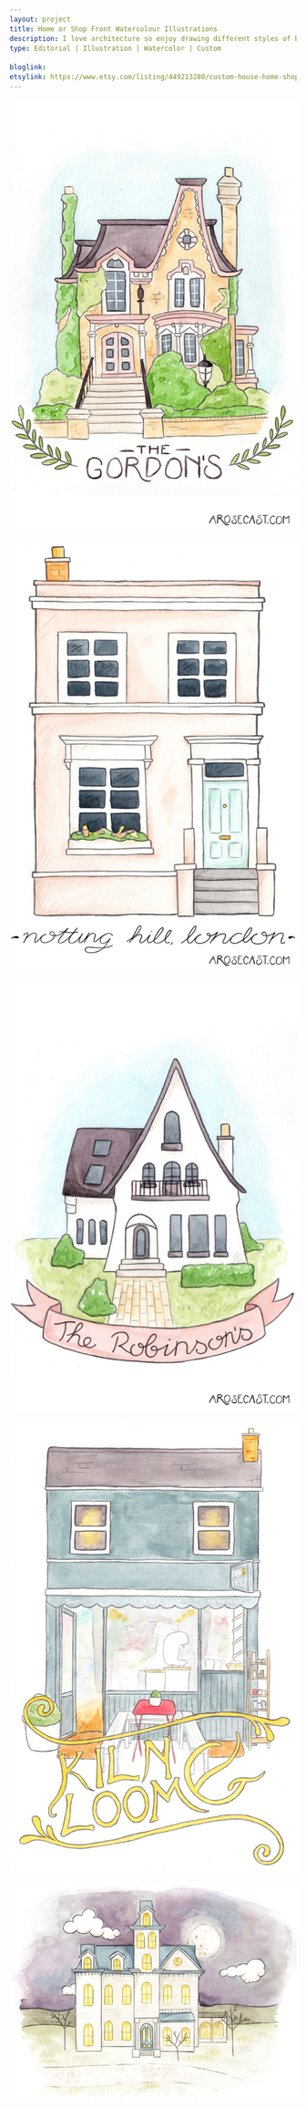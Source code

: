 ```yaml
---
layout: project
title: Home or Shop Front Watercolour Illustrations
description: I love architecture so enjoy drawing different styles of buildings. Here are a few I've created in the past. If you would like an illustration of your home or store (or any other kind of building), I offer custom illustrations on my Etsy store. I even create them for editorial content on magazines and websites/blogs.
type: Editorial | Illustration | Watercolor | Custom

bloglink: 
etsylink: https://www.etsy.com/listing/449213280/custom-house-home-shop-business-building
---
```


[![Red Brick Victorian Watercolour House Illustration, by illustrator / artist Karen Murray of A Rose Cast on Etsy](/assets/shop/custom/victorian-watercolour-house.jpg)](https://www.etsy.com/listing/449213280/custom-house-home-shop-business-building "Red Brick Victorian Watercolour House, by illustrator / artist Karen Murray of @arosecast on Etsy")

[![Notting Hill, London, Pink Pastel Watercolour House Illustration, by illustrator / artist Karen Murray of A Rose Cast on Etsy](/assets/shop/custom/notting-hill-pink-pastel-watercolour-house.jpg)](http://www.arosecast.com/freebie/2016/06/27/blogtacular-photowalk-notting-hill-pastel-house-wallpaper.html "Notting Hill, London, Pink Pastel Watercolour House Illustration, by illustrator / artist Karen Murray of @arosecast on Etsy")

[![Triangular Watercolour House Illustration, by illustrator / artist Karen Murray of A Rose Cast on Etsy](/assets/shop/custom/triangular-watercolour-house.jpg)](https://www.etsy.com/listing/449213280/custom-house-home-shop-business-building "Triangular Watercolour House Illustration, by illustrator / artist Karen Murray of @arosecast on Etsy")

[![Kiln &amp; Loom, Belfast, Store/Shop Front Illustration, by illustrator / artist Karen Murray of A Rose Cast](/assets/shop/custom/kilm-loom-belfast-watercolour-shop-front.jpg)](https://www.etsy.com/listing/449213280/custom-house-home-shop-business-building "Kiln &amp; Loom, Belfast, Store/Shop Front Illustration, by illustrator / artist Karen Murray of @arosecast")

[![The Addams Family Watercolour House Illustration, by illustrator / artist Karen Murray of A Rose Cast](/assets/shop/custom/addams-family-watercolour-house.jpg)](https://www.etsy.com/listing/449213280/custom-house-home-shop-business-building "The Addams Family Watercolour House Illustration, by illustrator / artist Karen Murray of @arosecast")



